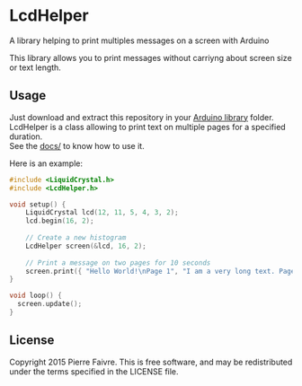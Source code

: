 LcdHelper
=========

A library helping to print multiples messages on a screen with Arduino

This library allows you to print messages without carriyng about screen size or text length.

## Usage
Just download and extract this repository in your [Arduino library](http://arduino.cc/en/Guide/Libraries) folder.  
LcdHelper is a class allowing to print text on multiple pages for a specified duration.  
See the [docs/](docs) to know how to use it.

Here is an example:
```c++
#include <LiquidCrystal.h>
#include <LcdHelper.h>

void setup() {
	LiquidCrystal lcd(12, 11, 5, 4, 3, 2);
	lcd.begin(16, 2);
	
	// Create a new histogram
	LcdHelper screen(&lcd, 16, 2);
	
	// Print a message on two pages for 10 seconds
	screen.print({ "Hello World!\nPage 1", "I am a very long text. Page 2" }, 10);
}

void loop() {
  screen.update();
}
```

## License
Copyright 2015 Pierre Faivre. This is free software, and may be redistributed under the terms specified in the LICENSE file.
